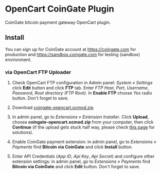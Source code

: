 # OpenCart CoinGate Plugin

CoinGate bitcoin payment gateway OpenCart plugin.

## Install

You can sign up for CoinGate account at https://coingate.com for production and https://sandbox.coingate.com for testing (sandbox) environment.

### via OpenCart FTP Uploader

1. Check OpenCart FTP configuration in Admin panel: *System » Settings* click **Edit** button and click **FTP** tab. Enter *FTP Host*, *Port*, *Username*, *Password*, *Root directory (FTP Root)*. In **Enable FTP** choose *Yes* radio button. Don't forget to save.

2. Download [coingate-opencart.ocmod.zip](https://github.com/coingate/opencart-plugin/releases/download/1.2.0/coingate-opencart.ocmod.zip)

3. In admin panel, go to *Extensions » Extension Installer*. Click **Upload**, choose **coingate-opencart.ocmod.zip** from your computer, then click **Continue** (if the upload gets stuck half way, please check [this page](http://www.opencart.com/index.php?route=extension/extension/info&extension_id=18892) for solutions).

4. Enable CoinGate payment extension: in admin panel, go to *Extensions » Payments* find **Bitcoin via CoinGate** and click **Install** button.
 
5. Enter API Credentials (*App ID*, *Api Key*, *Api Secret*) and configure other extension settings: in admin panel, go to *Extensions » Payments* find **Bitcoin via CoinGate** and click **Edit** button. Don't forget to save.

